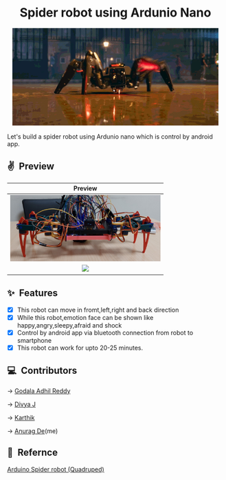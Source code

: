 <h1 align="center" >Spider robot using Ardunio Nano</h1>
<p align="center">
   <img width="480" src="for  md file/spideranim.gif">
</p>
Let's build a spider robot using Ardunio nano which is control by android app.

## ✌&ensp;Preview

|              Preview             |
| :----------------------------------: |
| <img src="for  md file/20211002_152952.jpg" width="350">|
| <img src="for  md file/previewemotion.gif" width="350">|

## ✨&ensp;Features
* [x] This robot can move in fromt,left,right and back direction
* [x] While this robot,emotion face can be shown like happy,angry,sleepy,afraid and shock 
* [x] Control by android app via bluetooth connection from robot to smartphone
* [x] This robot can work for upto 20-25 minutes.

## 💻&ensp;Contributors
->
<a href= "https://www.linkedin.com/in/godala-adhil-reddy-6301b0191/">Godala Adhil Reddy</a>

->
<a href= "https://www.linkedin.com/in/divya-j-365b28225/">Divya J</a>

->
<a href="https://www.linkedin.com/in/karthik-raju-84a205225/" >Karthik</a>

->
<a href= "https://www.linkedin.com/in/anurag-de-404s-retr0/">Anurag De</a>(me)

## 📝&ensp;Refernce
<a href= "https://www.youtube.com/watch?v=fvUhFBq7Z4g">Arduino Spider robot (Quadruped)</a>
